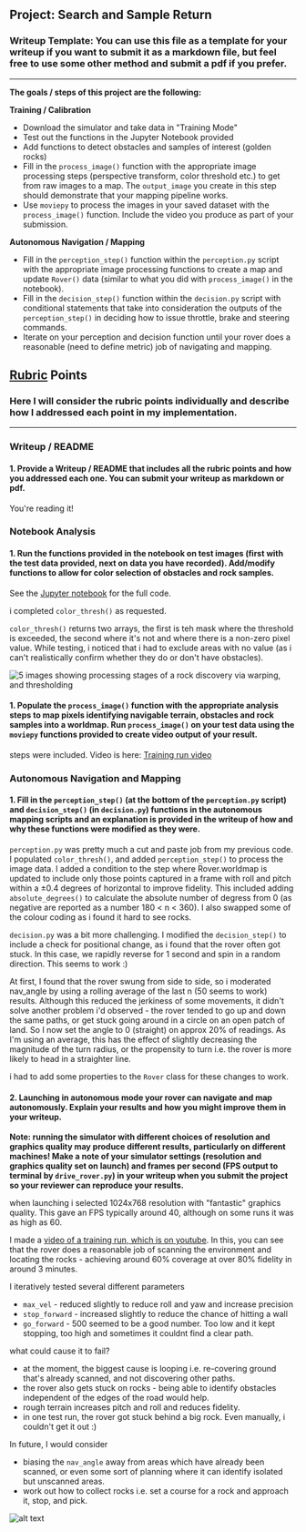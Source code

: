 ## Project: Search and Sample Return
### Writeup Template: You can use this file as a template for your writeup if you want to submit it as a markdown file, but feel free to use some other method and submit a pdf if you prefer.

---


**The goals / steps of this project are the following:**  

**Training / Calibration**  

* Download the simulator and take data in "Training Mode"
* Test out the functions in the Jupyter Notebook provided
* Add functions to detect obstacles and samples of interest (golden rocks)
* Fill in the `process_image()` function with the appropriate image processing steps (perspective transform, color threshold etc.) to get from raw images to a map.  The `output_image` you create in this step should demonstrate that your mapping pipeline works.
* Use `moviepy` to process the images in your saved dataset with the `process_image()` function.  Include the video you produce as part of your submission.

**Autonomous Navigation / Mapping**

* Fill in the `perception_step()` function within the `perception.py` script with the appropriate image processing functions to create a map and update `Rover()` data (similar to what you did with `process_image()` in the notebook). 
* Fill in the `decision_step()` function within the `decision.py` script with conditional statements that take into consideration the outputs of the `perception_step()` in deciding how to issue throttle, brake and steering commands. 
* Iterate on your perception and decision function until your rover does a reasonable (need to define metric) job of navigating and mapping.  

[//]: # (Image References)

[image1]: ./rock_threshed.jpg
[image2]: ./calibration_images/example_grid1.jpg
[image3]: ./calibration_images/example_rock1.jpg 

## [Rubric](https://review.udacity.com/#!/rubrics/916/view) Points
### Here I will consider the rubric points individually and describe how I addressed each point in my implementation.  

---
### Writeup / README

#### 1. Provide a Writeup / README that includes all the rubric points and how you addressed each one.  You can submit your writeup as markdown or pdf.  

You're reading it!

### Notebook Analysis
#### 1. Run the functions provided in the notebook on test images (first with the test data provided, next on data you have recorded). Add/modify functions to allow for color selection of obstacles and rock samples.
See the [Jupyter notebook](./code/Rover_Project_Test_Notebook.ipynb) for the full code.

i completed `color_thresh()` as requested. 

`color_thresh()` returns two arrays, the first is teh mask where the threshold is exceeded, the second where it's not and where there is a non-zero pixel value. While testing, i noticed that i had to exclude areas with no value (as i can't realistically confirm whether they do or don't have obstacles). 

![5 images showing processing stages of a rock discovery via warping, and thresholding][image1]

#### 1. Populate the `process_image()` function with the appropriate analysis steps to map pixels identifying navigable terrain, obstacles and rock samples into a worldmap.  Run `process_image()` on your test data using the `moviepy` functions provided to create video output of your result. 
steps were included. Video is here: [Training run video](output/test_mapping.mp4)

### Autonomous Navigation and Mapping

#### 1. Fill in the `perception_step()` (at the bottom of the `perception.py` script) and `decision_step()` (in `decision.py`) functions in the autonomous mapping scripts and an explanation is provided in the writeup of how and why these functions were modified as they were.
`perception.py` was pretty much a cut and paste job from my previous code. I populated `color_thresh()`, and added `perception_step()` to process the image data. I added a condition to the step where Rover.worldmap is updated to include only those points captured in a frame with roll and pitch within a ±0.4 degrees of horizontal to improve fidelity. This included adding `absolute_degrees()` to calculate the absolute number of degress from 0 (as negative are reported as a number 180 < n < 360). I also swapped some of the colour coding as i found it hard to see rocks.

`decision.py` was a bit more challenging. I modified the `decision_step()` to include a check for positional change, as i found that the rover often got stuck. In this case, we rapidly reverse for 1 second and spin in a random direction. This seems to work :)

At first, I found that the rover swung from side to side, so i moderated nav_angle by using a rolling average of the last n (50 seems to work) results. Although this reduced the jerkiness of some movements, it didn't solve another problem i'd observed - the rover tended to go up and down the same paths, or get stuck going around in a circle on an open patch of land. So I now set the angle to 0 (straight) on approx 20% of readings. As I'm using an average, this has the effect of slightly decreasing the magnitude of the turn radius, or the propensity to turn i.e. the rover is more likely to head in a straighter line.

i had to add some properties to the `Rover` class for these changes to work.

#### 2. Launching in autonomous mode your rover can navigate and map autonomously.  Explain your results and how you might improve them in your writeup.  

**Note: running the simulator with different choices of resolution and graphics quality may produce different results, particularly on different machines!  Make a note of your simulator settings (resolution and graphics quality set on launch) and frames per second (FPS output to terminal by `drive_rover.py`) in your writeup when you submit the project so your reviewer can reproduce your results.**

when launching i selected 1024x768 resolution with "fantastic" graphics quality. This gave an FPS typically around 40, although on some runs it was as high as 60.

I made a [video of a training run, which is on youtube](https://youtu.be/_twsFdoUu3c). In this, you can see that the rover does a reasonable job of scanning the environment and locating the rocks - achieving around 60% coverage at over 80% fidelity in around 3 minutes.

I iteratively tested several different parameters
- `max_vel` - reduced slightly to reduce roll and yaw and increase precision
- `stop_forward` - increased slightly to reduce the chance of hitting a wall
- `go_forward` - 500 seemed to be a good number. Too low and it kept stopping, too high and sometimes it couldnt find a clear path.

what could cause it to fail?
- at the moment, the biggest cause is looping i.e. re-covering ground that's already scanned, and not discovering other paths.
- the rover also gets stuck on rocks - being able to identify obstacles independent of the edges of the road would help.
- rough terrain increases pitch and roll and reduces fidelity.
- in one test run, the rover got stuck behind a big rock. Even manually, i couldn't get it out :)

In future, I would consider
- biasing the `nav_angle` away from areas which have already been scanned, or even some sort of planning where it can identify isolated but unscanned areas.
- work out how to collect rocks i.e. set a course for a rock and approach it, stop, and pick.




![alt text][image3]


